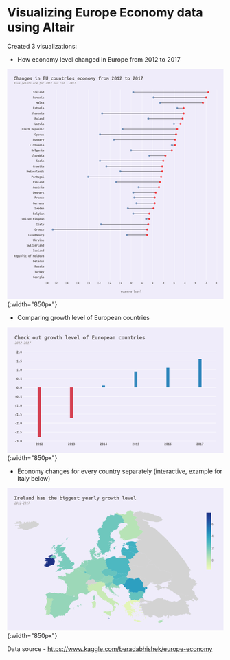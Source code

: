 # Visualizing Europe Economy data using Altair

Created 3 visualizations:
* How economy level changed in Europe from 2012 to 2017

![Visualization 1](visualizations/vis1.png){:width="850px"}

* Comparing growth level of European countries

![Visualization 2](visualizations/vis2.png){:width="850px"}

* Economy changes for every country separately (interactive, example for Italy below)

![Visualization 3](visualizations/vis3.png){:width="850px"}

Data source - https://www.kaggle.com/beradabhishek/europe-economy
